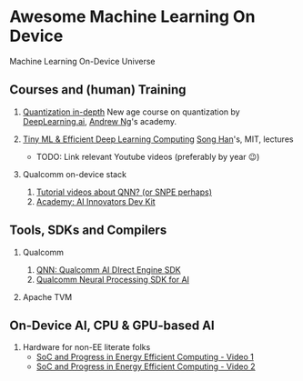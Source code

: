 # Awesome Machine Learning On Device
Machine Learning On-Device Universe 

## Courses and (human) Training

1. [Quantization in-depth](https://learn.deeplearning.ai/courses/quantization-in-depth)
    New age course on quantization by [DeepLearning.ai](https://www.deeplearning.ai/), [Andrew Ng](https://www.andrewng.org/)'s academy.
    
2. [Tiny ML & Efficient Deep Learning Computing](https://hanlab.mit.edu/courses/2023-fall-65940)
   [Song Han](https://hanlab.mit.edu/songhan)'s, MIT, lectures

   - TODO: Link relevant Youtube videos (preferably by year 😉)

3. Qualcomm on-device stack
   1. [Tutorial videos about QNN? (or SNPE perhaps)](https://developer.qualcomm.com/hardware/qualcomm-innovators-development-kit/tutorial-videos)
   1. [Academy: AI Innovators Dev Kit](https://academy.qualcomm.com/course-catalog/AI-on-QIDK)

## Tools, SDKs and Compilers

1. Qualcomm

   1. [QNN: Qualcomm AI DIrect Engine SDK](https://developer.qualcomm.com/hardware/qualcomm-innovators-development-kit/qualcomm-ai-engine-direct)
   2. [Qualcomm Neural Processing SDK for AI](https://developer.qualcomm.com/hardware/qualcomm-innovators-development-kit/qualcomm-neural-processing-sdk-ai)

2. Apache TVM

## On-Device AI, CPU & GPU-based AI

1. Hardware for non-EE literate folks
    - [SoC and Progress in Energy Efficient Computing - Video 1](https://youtu.be/NKfW8ijmRQ4)
    - [SoC and Progress in Energy Efficient Computing - Video 2](https://youtu.be/L4XemL7t6hg)

